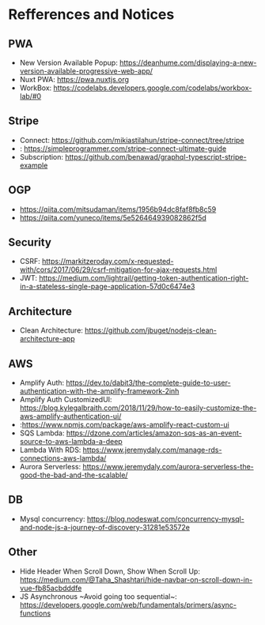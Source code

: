 # Refferences and Notices

## PWA
- New Version Available Popup: https://deanhume.com/displaying-a-new-version-available-progressive-web-app/
- Nuxt PWA: https://pwa.nuxtjs.org
- WorkBox: https://codelabs.developers.google.com/codelabs/workbox-lab/#0

## Stripe 
- Connect: https://github.com/mikiastilahun/stripe-connect/tree/stripe
- : https://simpleprogrammer.com/stripe-connect-ultimate-guide
- Subscription: https://github.com/benawad/graphql-typescript-stripe-example 

## OGP 
- https://qiita.com/mitsudaman/items/1956b94dc8faf8fb8c59
- https://qiita.com/yuneco/items/5e526464939082862f5d

## Security
- CSRF: https://markitzeroday.com/x-requested-with/cors/2017/06/29/csrf-mitigation-for-ajax-requests.html
- JWT: https://medium.com/lightrail/getting-token-authentication-right-in-a-stateless-single-page-application-57d0c6474e3

## Architecture
- Clean Architecture: https://github.com/jbuget/nodejs-clean-architecture-app

## AWS 
- Amplify Auth: https://dev.to/dabit3/the-complete-guide-to-user-authentication-with-the-amplify-framework-2inh
- Amplify Auth CustomizedUI: https://blog.kylegalbraith.com/2018/11/29/how-to-easily-customize-the-aws-amplify-authentication-ui/
- :https://www.npmjs.com/package/aws-amplify-react-custom-ui
- SQS Lambda: https://dzone.com/articles/amazon-sqs-as-an-event-source-to-aws-lambda-a-deep
- Lambda With RDS: https://www.jeremydaly.com/manage-rds-connections-aws-lambda/
- Aurora Serverless: https://www.jeremydaly.com/aurora-serverless-the-good-the-bad-and-the-scalable/

## DB
- Mysql concurrency: https://blog.nodeswat.com/concurrency-mysql-and-node-js-a-journey-of-discovery-31281e53572e

## Other 
- Hide Header When Scroll Down, Show When Scroll Up: https://medium.com/@Taha_Shashtari/hide-navbar-on-scroll-down-in-vue-fb85acbdddfe
- JS Asynchronous ~Avoid going too sequential~: https://developers.google.com/web/fundamentals/primers/async-functions
